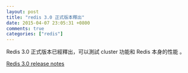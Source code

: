 ```yaml
---
layout: post
title: "redis 3.0 正式版本釋出"
date: 2015-04-07 23:05:31 +0800
comments: true
categories: ["redis"]
---
```


<!-- more -->

Redis 3.0 正式版本已經釋出，可以測試 cluster 功能和 Redis 本身的性能 。

[Redis 3.0 release notes] 


[Redis 3.0 release notes]:https://raw.githubusercontent.com/antirez/redis/3.0/00-RELEASENOTES